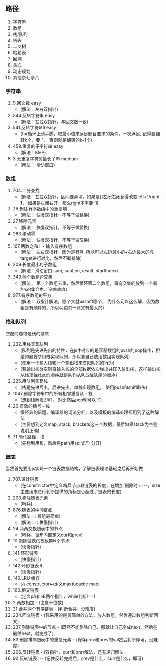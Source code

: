 ## 路径
  1. 字符串 
  2. 数组
  3. 栈/队列
  4. 链表
  5. 二叉树
  6. 哈希表
  7. 回溯
  8. 贪心
  9. 动态规划
  10. 其他杂七杂八

### 字符串
  1. 9.回文数 easy
     - (解法：左右双指针)
  2. 344.反转字符串 easy
     - (解法：左右双指针，与回文数一致)
  3. 541.反转字符串II easy
     - (for循环上动手脚，取最小值来满足题目要求的条件，一次满足, 记得要翻转k个，要-1， 否则就是翻转的k+1个)
  4. 459.重复的子字符串 easy
     - (解法：KMP)
  5. 3.无重复字符的最长子串 medium
      - (解法： 滑动窗口)

### 数组
  1. 704.二分查找
     - (解法：左右双指针，区间要弄清，如果是[]左闭右闭记得改变left+1/right-1， 如果是左闭右开，那么right不需要-1)
  2. 26.删除有序数组中的重复项
     - (解法： 快慢双指针，不等于做替换)
  3. 27.移除元素
     - (解法： 快慢双指针，不等于做替换)
  4. 283.移动零
     - (解法： 快慢双指针，不等于做交换)
  5. 167.两数之和 II - 输入有序数组
      - (解法： 左右双指针，因为是有序, 所以可以左边最小的+右边最大的与target进行对比，然后不断排除) 
  6. 209.长度最小的子数组
      - (解法：滑动窗口 sum, subLen, result, startIndex)
  7. 349.两个数组的交集
      - (解法： 第一个数组去重，然后循环第二个数组，将有交集的放到一个新的set集合中，没啥难度)
  8. 977.有序数组的平方
      - (解法： 双指针解法，哪个大就unshift哪个， 为什么可以这么解，因为数组是有顺序的，所以两边其一肯定有最大的)
### 栈和队列
   匹配问题可是栈的强项
   1. 232.用栈实现队列
      - (队列是先进先出的特性，在js中对应的是容器数组的push的pop操作，但是如题要求用栈实现队列，所以要自己使用数组实现队列)
      - (使用一个输入栈和一个输出栈来模拟队列的行为)
      - (若输出栈为空则将输入栈的全部数据依次弹出并压入输出栈，这样输出栈从栈顶往栈底的顺序就是队列从队首往队尾的顺序)
   2. 225.用队列实现栈
      - (栈是先进后出，后进先出。单栈实现数组， 使用push和shift取头)
   3. 1047.删除字符串中的所有相邻重复项 - 栈
      - (想到栈解法即可， 对比然后pop就可以了)
   4. 20.有效的括号 - 栈
      - 很经典的问题，编译器的词法分析，以及模板的编译处理都用到了这种解法
      - (主要想到定义map, stack, brackets这三个数据，最后如果stack为空则说明正确)
   5. 71.简化路径 - 栈
      - (先想到用栈，然后将path用split('/') 分开)

### 链表
  当然首先要用js实现一个链表数据结构，了解链表理论基础之后再开始做
   1. 707.设计链表
      - (在constructor中定义哨兵节点和链表的长度，在增加/删除时++--，size主要用来进行判断提供的角标是否超过了链表的长度)
   2. 203.移除链表元素
      - (哨兵)
   3. 876.链表的中间结点
      - (解法一: 数组最简单)
      - (解法二：快慢指针)
   4. 24.两两交换链表中的节点
      - (哨兵，循环内部定义cur和prev)
   5. 19.删除链表的倒数第N个节点
      - (快慢指针)
   6. 141.环形链表
      - (快慢指针)
   7. 142.环形链表 II
      - (快慢指针)
   8. 146.LRU 缓存
      - (在constructor中定义max和cache map)
   9. 160.相交链表
      - (定义pA和pB两个指针，while判断!==)
   10. 2.两数相加
      - (注意十位数)
   11. 21.合并两个有序链表
      - (判断合并，没难度)
   12. 234.回文链表
      - (我采用的是最简单的方法，放入数组，然后通过数组判断回文)
   13. 237.删除链表中的节点
      - (既然不能删除自己，那就让自己变成next，然后在删除next，就完成了)
   14. 83.删除排序链表中的重复元素
      - (保存prev和prev的val然后判断即可，没难度)
   15. 206.反转链表
      - (双指针，curr和prev解法，还有递归解法)
   16. 92.反转链表 II
      - (记住反转完成后，prev是什么，curr是什么，即可)
